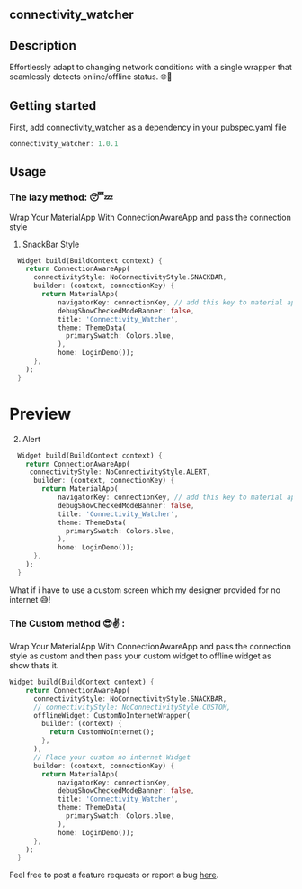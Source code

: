 

## connectivity_watcher 

## Description

Effortlessly adapt to changing network conditions with a single wrapper that seamlessly detects online/offline status. 🌐📲

## Getting started
First, add connectivity_watcher as a dependency in your pubspec.yaml file

```dart
connectivity_watcher: 1.0.1
```

## Usage

### The lazy method: 😴💤


Wrap Your MaterialApp With ConnectionAwareApp and pass the connection style

1. SnackBar Style

``` dart
  Widget build(BuildContext context) {
    return ConnectionAwareApp(
      connectivityStyle: NoConnectivityStyle.SNACKBAR,
      builder: (context, connectionKey) {
        return MaterialApp(
            navigatorKey: connectionKey, // add this key to material app 
            debugShowCheckedModeBanner: false,
            title: 'Connectivity_Watcher',
            theme: ThemeData(
              primarySwatch: Colors.blue,
            ),
            home: LoginDemo());
      },
    );
  }
```

# Preview


2. Alert 

``` dart
  Widget build(BuildContext context) {
    return ConnectionAwareApp(
     connectivityStyle: NoConnectivityStyle.ALERT,
      builder: (context, connectionKey) {
        return MaterialApp(
            navigatorKey: connectionKey, // add this key to material app 
            debugShowCheckedModeBanner: false,
            title: 'Connectivity_Watcher',
            theme: ThemeData(
              primarySwatch: Colors.blue,
            ),
            home: LoginDemo());
      },
    );
  }
```
What if i have to use a custom screen which my designer provided for no internet 😅!

### The Custom method 😎✌️ :

Wrap Your MaterialApp With ConnectionAwareApp and pass the connection style as custom and then pass your custom widget to offline widget as show thats it.

```dart
Widget build(BuildContext context) {
    return ConnectionAwareApp(
      connectivityStyle: NoConnectivityStyle.SNACKBAR,
      // connectivityStyle: NoConnectivityStyle.CUSTOM,
      offlineWidget: CustomNoInternetWrapper(
        builder: (context) {
          return CustomNoInternet();
        },
      ),
      // Place your custom no internet Widget
      builder: (context, connectionKey) {
        return MaterialApp(
            navigatorKey: connectionKey,
            debugShowCheckedModeBanner: false,
            title: 'Connectivity_Watcher',
            theme: ThemeData(
              primarySwatch: Colors.blue,
            ),
            home: LoginDemo());
      },
    );
  }

```











Feel free to post a feature requests or report a bug [here](https://github.com/Oauth-Celestial/Connectivity_Watcher/issues).
